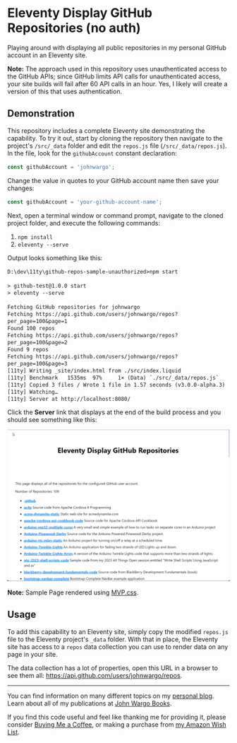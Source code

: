 # Eleventy Display GitHub Repositories (no auth)

Playing around with displaying all public repositories in my personal GitHub account in an Eleventy site.

**Note:** The approach used in this repository uses unauthenticated access to the GitHub APIs; since GitHub limits API calls for unauthenticated access, your site builds will fail after 60 API calls in an hour. Yes, I likely will create a version of this that uses authentication.

## Demonstration

This repository includes a complete Eleventy site demonstrating the capability. To try it out, start by cloning the repository then navigate to the project's `/src/_data` folder and edit the `repos.js` file (`/src/_data/repos.js`).  In the file, look for the `githubAccount` constant declaration:

```js
const githubAccount = 'johnwargo';
```

Change the value in quotes to your GitHub account name then save your changes:

```js
const githubAccount = 'your-github-account-name';
```

Next, open a terminal window or command prompt, navigate to the cloned project folder, and execute the following commands:

1. `npm install`
2. `eleventy --serve`

Output looks something like this:

```text
D:\dev\11ty\github-repos-sample-unauthorized>npm start

> github-test@1.0.0 start
> eleventy --serve

Fetching GitHub repositories for johnwargo
Fetching https://api.github.com/users/johnwargo/repos?per_page=100&page=1
Found 100 repos
Fetching https://api.github.com/users/johnwargo/repos?per_page=100&page=2
Found 9 repos
Fetching https://api.github.com/users/johnwargo/repos?per_page=100&page=3
[11ty] Writing _site/index.html from ./src/index.liquid
[11ty] Benchmark   1535ms  97%     1× (Data) `./src/_data/repos.js`
[11ty] Copied 3 files / Wrote 1 file in 1.57 seconds (v3.0.0-alpha.3)
[11ty] Watching…
[11ty] Server at http://localhost:8080/
```

Click the **Server** link that displays at the end of the build process and you should see something like this:

![Sample Page](images/image-01.png)

**Note:** Sample Page rendered using [MVP.css](https://andybrewer.github.io/mvp/).

## Usage

To add this capability to an Eleventy site, simply copy the modified `repos.js` file to the Eleventy project's `_data` folder. With that in place, the Eleventy site has access to a `repos` data collection you can use to render data on any page in your site.

The data collection has a lot of properties, open this URL in a browser to see them all: https://api.github.com/users/johnwargo/repos.

***

You can find information on many different topics on my [personal blog](http://www.johnwargo.com). Learn about all of my publications at [John Wargo Books](http://www.johnwargobooks.com).

If you find this code useful and feel like thanking me for providing it, please consider <a href="https://www.buymeacoffee.com/johnwargo" target="_blank">Buying Me a Coffee</a>, or making a purchase from [my Amazon Wish List](https://amzn.com/w/1WI6AAUKPT5P9).
